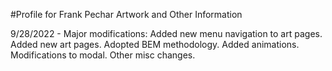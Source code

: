 #Profile for Frank Pechar
Artwork and Other Information

9/28/2022 - Major modifications: Added new menu navigation to art pages. Added new art pages. Adopted BEM methodology. Added animations. Modifications to modal. Other misc changes.
